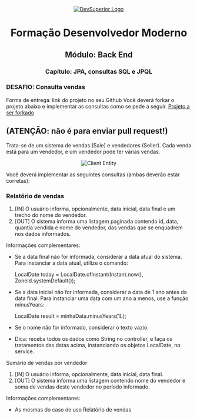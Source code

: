 <p align="center">
  <a href="https://devsuperior.com.br">
    <img src="https://github.com/BrunoBuilder/customer_crud_challenge/assets/84381502/6b8cb2ad-5e4b-450b-a788-cd6c2d43a3c3" alt="DevSuperior Logo">
  </a>
</p>

<h1 align="center">Formação Desenvolvedor Moderno</h1>

<h2 align="center">Módulo: Back End</h2>

<h3 align="center">Capítulo: JPA, consultas SQL e JPQL</h3>

### DESAFIO: Consulta vendas

Forma de entrega: link do projeto no seu Github
Você deverá forkar o projeto abaixo e implementar as consultas como se pede a seguir.
[Projeto a ser forkado](https://github.com/devsuperior/desafio-consulta-vendas)

## (ATENÇÃO: não é para enviar pull request!)

Trata-se de um sistema de vendas (Sale) e vendedores (Seller). Cada venda está para um vendedor, e um
vendedor pode ter várias vendas.

<p align="center">
  <img src="https://github.com/BrunoBuilder/sales-query-challenge/assets/84381502/d1845256-8476-45ba-880f-5ca43859e78e" alt="Client Entity">
</p>

Você deverá implementar as seguintes consultas (ambas deverão estar corretas):

### Relatório de vendas
1. [IN] O usuário informa, opcionalmente, data inicial, data final e um trecho do nome do vendedor.
2. [OUT] O sistema informa uma listagem paginada contendo id, data, quantia vendida e nome do
vendedor, das vendas que se enquadrem nos dados informados.

Informações complementares:
- Se a data final não for informada, considerar a data atual do sistema. Para instanciar a data atual,
utilize o comando:

    LocalDate today = LocalDate.ofInstant(Instant.now(), ZoneId.systemDefault());

- Se a data inicial não for informada, considerar a data de 1 ano antes da data final. Para instanciar
uma data com um ano a menos, use a função minusYears:

    LocalDate result = minhaData.minusYears(1L);

- Se o nome não for informado, considerar o texto vazio.
  
- Dica: receba todos os dados como String no controller, e faça os tratamentos das datas acima,
instanciando os objetos LocalDate, no service.

Sumário de vendas por vendedor

1. [IN] O usuário informa, opcionalmente, data inicial, data final.
2. [OUT] O sistema informa uma listagem contendo nome do vendedor e soma de vendas deste vendedor
no período informado.

Informações complementares:
    
 - As mesmas do caso de uso Relatório de vendas
